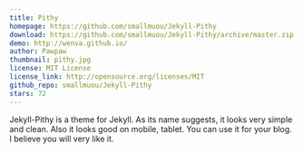 ```yaml
---
title: Pithy
homepage: https://github.com/smallmuou/Jekyll-Pithy
download: https://github.com/smallmuou/Jekyll-Pithy/archive/master.zip
demo: http://wenva.github.io/
author: Pawpaw
thumbnail: pithy.jpg
license: MIT License
license_link: http://opensource.org/licenses/MIT
github_repo: smallmuou/Jekyll-Pithy
stars: 72
---
```


Jekyll-Pithy is a theme for Jekyll. As its name suggests, it looks very
simple and clean. Also it looks good on mobile, tablet. You can use it
for your blog. I believe you will very like it.

